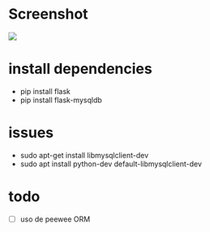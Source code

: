 # Screenshot
![](docs/screenshot.png)

# install dependencies
- pip install flask
- pip install flask-mysqldb

# issues
- sudo apt-get install libmysqlclient-dev
- sudo apt install python-dev default-libmysqlclient-dev

# todo

- [ ] uso de peewee ORM